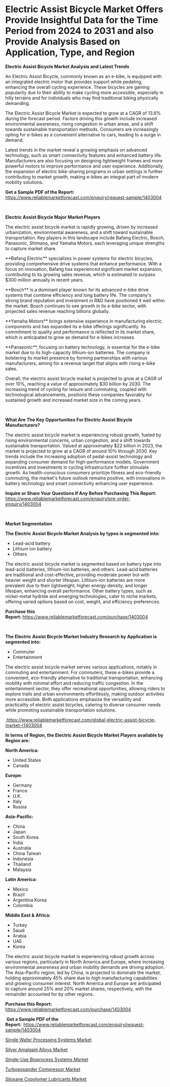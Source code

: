 <p><h1>Electric Assist Bicycle Market Offers Provide Insightful Data for the Time Period from 2024 to 2031 and also Provide Analysis Based on Application, Type, and Region</h1></p><p><strong>Electric Assist Bicycle Market Analysis and Latest Trends</strong></p>
<p><p>An Electric Assist Bicycle, commonly known as an e-bike, is equipped with an integrated electric motor that provides support while pedaling, enhancing the overall cycling experience. These bicycles are gaining popularity due to their ability to make cycling more accessible, especially in hilly terrains and for individuals who may find traditional biking physically demanding.</p><p>The Electric Assist Bicycle Market is expected to grow at a CAGR of 13.6% during the forecast period. Factors driving this growth include increased environmental awareness, rising congestion in urban areas, and a shift towards sustainable transportation methods. Consumers are increasingly opting for e-bikes as a convenient alternative to cars, leading to a surge in demand.</p><p>Latest trends in the market reveal a growing emphasis on advanced technology, such as smart connectivity features and enhanced battery life. Manufacturers are also focusing on designing lightweight frames and more powerful motors to improve performance and user experience. Additionally, the expansion of electric bike-sharing programs in urban settings is further contributing to market growth, making e-bikes an integral part of modern mobility solutions.</p></p>
<p><strong>Get a Sample PDF of the Report:&nbsp;</strong> <a href="https://www.reliablemarketforecast.com/enquiry/request-sample/1403004?utm_campaign=1803&utm_medium=2&utm_source=Github&utm_content=ia&utm_term=23102024&utm_id=electric-assist-bicycle">https://www.reliablemarketforecast.com/enquiry/request-sample/1403004</a></p>
<p>&nbsp;</p>
<p><strong>Electric Assist Bicycle Major Market Players</strong></p>
<p><p>The electric assist bicycle market is rapidly growing, driven by increased urbanization, environmental awareness, and a shift toward sustainable transportation. Key players in this landscape include Bafang Electric, Bosch, Panasonic, Shimano, and Yamaha Motors, each leveraging unique strengths to capture market share.</p><p>**Bafang Electric** specializes in power systems for electric bicycles, providing comprehensive drive systems that enhance performance. With a focus on innovation, Bafang has experienced significant market expansion, contributing to its growing sales revenue, which is estimated to surpass $300 million annually in recent years.</p><p>**Bosch** is a dominant player known for its advanced e-bike drive systems that combine efficiency and long battery life. The company's strong brand reputation and investment in R&D have positioned it well within the market. Bosch continues to see growth in its e-bike sector, with projected sales revenue reaching billions globally.</p><p>**Yamaha Motors** brings extensive experience in manufacturing electric components and has expanded its e-bike offerings significantly. Its commitment to quality and performance is reflected in its market share, which is anticipated to grow as demand for e-bikes increases.</p><p>**Panasonic**, focusing on battery technology, is essential for the e-bike market due to its high-capacity lithium-ion batteries. The company is bolstering its market presence by forming partnerships with various manufacturers, aiming for a revenue target that aligns with rising e-bike sales.</p><p>Overall, the electric assist bicycle market is projected to grow at a CAGR of over 10%, reaching a value of approximately $30 billion by 2030. The increasing trend of cycling for leisure and commuting, coupled with technological advancements, positions these companies favorably for sustained growth and increased market size in the coming years.</p></p>
<p>&nbsp;</p>
<p><strong>What Are The Key Opportunities For Electric Assist Bicycle Manufacturers?</strong></p>
<p><p>The electric assist bicycle market is experiencing robust growth, fueled by rising environmental concerns, urban congestion, and a shift towards sustainable transportation. Valued at approximately $22 billion in 2023, the market is projected to grow at a CAGR of around 10% through 2030. Key trends include the increasing adoption of pedal-assist technology and expanding consumer demand for high-performance models. Government incentives and investments in cycling infrastructure further stimulate growth. As health-conscious consumers prioritize fitness and eco-friendly commuting, the market's future outlook remains positive, with innovations in battery technology and smart connectivity enhancing user experience.</p></p>
<p><strong>Inquire or Share Your Questions If Any Before Purchasing This Report:</strong> <a href="https://www.reliablemarketforecast.com/enquiry/pre-order-enquiry/1403004?utm_campaign=1803&utm_medium=2&utm_source=Github&utm_content=ia&utm_term=23102024&utm_id=electric-assist-bicycle">https://www.reliablemarketforecast.com/enquiry/pre-order-enquiry/1403004</a></p>
<p>&nbsp;</p>
<p><strong>Market Segmentation</strong></p>
<p><strong>The Electric Assist Bicycle Market Analysis by types is segmented into:</strong></p>
<p><ul><li>Lead-acid battery</li><li>Lithium ion battery</li><li>Others</li></ul></p>
<p><p>The electric assist bicycle market is segmented based on battery type into lead-acid batteries, lithium-ion batteries, and others. Lead-acid batteries are traditional and cost-effective, providing moderate power but with heavier weight and shorter lifespan. Lithium-ion batteries are more prevalent due to their lightweight, higher energy density, and longer lifespan, enhancing overall performance. Other battery types, such as nickel-metal hydride and emerging technologies, cater to niche markets, offering varied options based on cost, weight, and efficiency preferences.</p></p>
<p><strong>Purchase this Report:&nbsp;</strong><a href="https://www.reliablemarketforecast.com/purchase/1403004?utm_campaign=1803&utm_medium=2&utm_source=Github&utm_content=ia&utm_term=23102024&utm_id=electric-assist-bicycle">https://www.reliablemarketforecast.com/purchase/1403004</a></p>
<p>&nbsp;</p>
<p><strong>The Electric Assist Bicycle Market Industry Research by Application is segmented into:</strong></p>
<p><ul><li>Commuter</li><li>Entertainment</li></ul></p>
<p><p>The electric assist bicycle market serves various applications, notably in commuting and entertainment. For commuters, these e-bikes provide a convenient, eco-friendly alternative to traditional transportation, enhancing mobility with minimal effort and reducing traffic congestion. In the entertainment sector, they offer recreational opportunities, allowing riders to explore trails and urban environments effortlessly, making outdoor activities more accessible. Both applications emphasize the versatility and practicality of electric assist bicycles, catering to diverse consumer needs while promoting sustainable transportation solutions.</p></p>
<p><a href="https://www.reliablemarketforecast.com/global-electric-assist-bicycle-market-r1403004?utm_campaign=1803&utm_medium=2&utm_source=Github&utm_content=ia&utm_term=23102024&utm_id=electric-assist-bicycle">&nbsp;https://www.reliablemarketforecast.com/global-electric-assist-bicycle-market-r1403004</a></p>
<p><strong>In terms of Region, the Electric Assist Bicycle Market Players available by Region are:</strong></p>
<p>
    <p> <strong> North America: </strong>
        <ul>
            <li>United States</li>
            <li>Canada</li>
        </ul>
        </p> 
    <p> <strong> Europe: </strong>
        <ul>
            <li>Germany</li>
            <li>France</li>
            <li>U.K.</li>
            <li>Italy</li>
            <li>Russia</li>
        </ul>
        </p> 
    <p> <strong> Asia-Pacific: </strong>
        <ul>
            <li>China</li>
            <li>Japan</li>
            <li>South Korea</li>
            <li>India</li>
            <li>Australia</li>
            <li>China Taiwan</li>
            <li>Indonesia</li>
            <li>Thailand</li>
            <li>Malaysia</li>
        </ul>
        </p> 
    <p> <strong> Latin America: </strong>
        <ul>
            <li>Mexico</li>
            <li>Brazil</li>
            <li>Argentina Korea</li>
            <li>Colombia</li>
        </ul>
        </p> 
    <p> <strong> Middle East & Africa: </strong>
        <ul>
            <li>Turkey</li>
            <li>Saudi</li>
            <li>Arabia</li>
            <li>UAE</li>
            <li>Korea</li>
        </ul>
    </p>
    </p>
<p><p>The electric assist bicycle market is experiencing robust growth across various regions, particularly in North America and Europe, where increasing environmental awareness and urban mobility demands are driving adoption. The Asia-Pacific region, led by China, is projected to dominate the market, holding approximately 45% share due to high manufacturing capabilities and growing consumer interest. North America and Europe are anticipated to capture around 25% and 20% market shares, respectively, with the remainder accounted for by other regions.</p></p>
<p><strong>Purchase this Report: </strong><a href="https://www.reliablemarketforecast.com/purchase/1403004?utm_campaign=1803&utm_medium=2&utm_source=Github&utm_content=ia&utm_term=23102024&utm_id=electric-assist-bicycle">https://www.reliablemarketforecast.com/purchase/1403004</a></p>
<p>&nbsp;<strong>Get a Sample PDF of the Report:&nbsp;&nbsp;</strong><a href="https://www.reliablemarketforecast.com/enquiry/request-sample/1403004?utm_campaign=1803&utm_medium=2&utm_source=Github&utm_content=ia&utm_term=23102024&utm_id=electric-assist-bicycle">https://www.reliablemarketforecast.com/enquiry/request-sample/1403004</a></p>
<p><strong></strong></p>
<p><p><a href="https://www.linkedin.com/pulse/insights-single-wafer-processing-systems-industry-market-financial-wss1f?utm_campaign=1803&utm_medium=2&utm_source=Github&utm_content=ia&utm_term=23102024&utm_id=electric-assist-bicycle">Single Wafer Processing Systems Market</a></p><p><a href="https://www.linkedin.com/pulse/exploring-silver-amalgam-alloys-market-dynamics-global-trends-kifkf?utm_campaign=1803&utm_medium=2&utm_source=Github&utm_content=ia&utm_term=23102024&utm_id=electric-assist-bicycle">Silver Amalgam Alloys Market</a></p><p><a href="https://www.linkedin.com/pulse/single-use-bioprocess-systems-market-outlook-share-yo0ne?utm_campaign=1803&utm_medium=2&utm_source=Github&utm_content=ia&utm_term=23102024&utm_id=electric-assist-bicycle">Single-Use Bioprocess Systems Market</a></p><p><a href="https://github.com/JubayerMia832/Market-Research-Report-List-1/blob/main/turboexpander-compressor-market.md?utm_campaign=1803&utm_medium=2&utm_source=Github&utm_content=ia&utm_term=23102024&utm_id=electric-assist-bicycle">Turboexpander Compressor Market</a></p><p><a href="https://www.linkedin.com/pulse/siloxane-copolymer-lubricants-market-forecast-global-trends-1gz0f?utm_campaign=1803&utm_medium=2&utm_source=Github&utm_content=ia&utm_term=23102024&utm_id=electric-assist-bicycle">Siloxane Copolymer Lubricants Market</a></p></p>